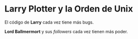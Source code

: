 # Larry Plotter y la Orden de Unix

El código de **Larry** cada vez tiene más bugs.

**Lord Ballmermort** y sus *followers* cada vez tienen más poder.

